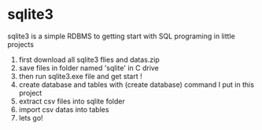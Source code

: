 # sqlite3
sqlite3 is a simple RDBMS to getting start with SQL programing in little projects 

1. first download all sqlite3 flies and datas.zip
2. save files in folder named 'sqlite' in C drive
3. then run sqlite3.exe file and get start !
4. create database and tables with (create database) command I put in this project
5. extract csv files into sqlite folder 
6. import csv datas into tables 
7. lets go!

